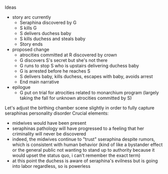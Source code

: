 Ideas
- story arc currently 
	- Seraphina discovered by G
	- S kills G
	- S delivers duchess baby
	- S kills duchess and steals baby
	- Story ends
- proposed change
	- atrocities committed at R discovered by crown
	- G discovers S's secret but she's not there
	- G runs to stop S who is upstairs delivering duchess baby 
	- G is arrested before he reaches S
	- S delivers baby, kills duchess, escapes with baby, avoids arrest
	- End main narrative 
- epilogue 
	- G put on trial for atrocities related to monarchium program (largely taking the fall for unknown atrocities committed by S)


Let's adjust the birthing chamber scene slightly in order to fully capture seraphinas personality disorder
Crucial elements:
- midwives would have been present
- seraphinas pathology will have progressed to a feeling that her criminality will never be discovered
- indeed, the midwives continue to "trust" sseraphina despite rumors, which is consistent with human behavior (kind of like a bystander effect or the general public not wanting to stand up to authority because it would upset the status quo, i can't remember the exact term)
- at this point the duchess is aware of seraphina's evilness but is going into labor regardless, so is powerless
